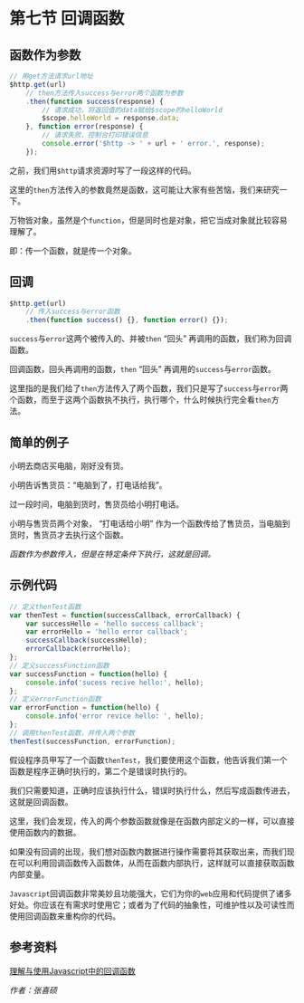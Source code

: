# 第七节 回调函数

## 函数作为参数

```javascript
// 用get方法请求url地址
$http.get(url)
	// then方法传入success与error两个函数为参数
    .then(function success(response) {
    	// 请求成功，将返回值的data赋给$scope的helloWorld
        $scope.helloWorld = response.data;
    }, function error(response) {
    	// 请求失败，控制台打印错误信息
        console.error('$http -> ' + url + ' error.', response);
    });
```

之前，我们用`$http`请求资源时写了一段这样的代码。

这里的`then`方法传入的参数竟然是函数，这可能让大家有些苦恼，我们来研究一下。

万物皆对象，虽然是个`function`，但是同时也是对象，把它当成对象就比较容易理解了。

即：传一个函数，就是传一个对象。

## 回调

```javascript
$http.get(url)
	// 传入success与error函数
    .then(function success() {}, function error() {});
```

`success`与`error`这两个被传入的、并被`then` “回头” 再调用的函数，我们称为回调函数。

回调函数，回头再调用的函数，`then` “回头” 再调用的`success`与`error`函数。

这里指的是我们给了`then`方法传入了两个函数，我们只是写了`success`与`error`两个函数，而至于这两个函数执不执行，执行哪个，什么时候执行完全看`then`方法。

## 简单的例子

小明去商店买电脑，刚好没有货。

小明告诉售货员：“电脑到了，打电话给我”。

过一段时间，电脑到货时，售货员给小明打电话。

小明与售货员两个对象， “打电话给小明” 作为一个函数传给了售货员，当电脑到货时，售货员才去执行这个函数。

*函数作为参数传入，但是在特定条件下执行，这就是回调。*

## 示例代码

```javascript
// 定义thenTest函数
var thenTest = function(successCallback, errorCallback) {
    var successHello = 'hello success callback';
    var errorHello = 'hello error callback';
    successCallback(successHello);
    errorCallback(errorHello);
};
// 定义successFunction函数
var successFunction = function(hello) {
    console.info('sucess recive hello:', hello);
};
// 定义errorFunction函数
var errorFunction = function(hello) {
    console.info('error revice hello: ', hello);
};
// 调用thenTest函数，并传入两个参数
thenTest(successFunction, errorFunction);
```

假设程序员甲写了一个函数`thenTest`，我们要使用这个函数，他告诉我们第一个函数是程序正确时执行的，第二个是错误时执行的。

我们只需要知道，正确时应该执行什么，错误时执行什么，然后写成函数传进去，这就是回调函数。

这里，我们会发现，传入的两个参数函数就像是在函数内部定义的一样，可以直接使用函数内的数据。

如果没有回调的出现，我们想对函数内数据进行操作需要将其获取出来，而我们现在可以利用回调函数传入函数体，从而在函数内部执行，这样就可以直接获取函数内部变量。

`Javascript`回调函数非常美妙且功能强大，它们为你的`web`应用和代码提供了诸多好处。你应该在有需求时使用它；或者为了代码的抽象性，可维护性以及可读性而使用回调函数来重构你的代码。

## 参考资料

[理解与使用Javascript中的回调函数](http://www.html-js.com/article/Sexy-Javascript-understand-the-callback-function-with-the-use-of-Javascript-in)

*作者：张喜硕*